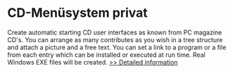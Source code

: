 # CD-Menüsystem privat
Create automatic starting CD user interfaces as known from PC magazine CD's. You can arrange as many contributes as you wish in a tree structure and attach a picture and a free text. You can set a link to a program or a file from each entry which can be installed or executed at run time. Real Windows EXE files will be created.
[>> Detailed information](https://secure.shareit.com/shareit/product.html?productid=300060432&affiliateid=200057808)